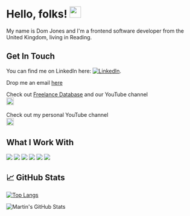 
# Hello, folks! <img src="https://raw.githubusercontent.com/MartinHeinz/MartinHeinz/master/wave.gif" width="30px">

My name is Dom Jones and I'm a frontend software developer from the United Kingdom, living in Reading. 


## Get In Touch
You can find me on LinkedIn here:  [![LinkedIn][3.2]][3].

Drop me an email [here](mailto:info@djonesav.uk)


Check out [Freelance Database](https://freelancedatabase.org) and our YouTube channel  
<a href="https://www.youtube.com/channel/UCfHd9wXlVe3xtr26l11wtsg"><img height="20" src="https://img.shields.io/youtube/channel/views/UCfHd9wXlVe3xtr26l11wtsg?style=social"></a>&nbsp;&nbsp;

Check out my personal YouTube channel                                                   
<a href="https://www.youtube.com/channel/UC-mvo7CbKZcOBTopwa_7SsQ"><img height="20" src="https://img.shields.io/youtube/channel/views/UC-mvo7CbKZcOBTopwa_7SsQ?style=social"></a>&nbsp;&nbsp;


## What I Work With
![](https://img.shields.io/badge/JavaScript-informational?style=flat&logo=javascript&logoColor=white&color=2bbc8a)
![](https://img.shields.io/badge/Csharp-informational?style=flat&logo=csharp&logoColor=white&color=2bbc8a)
![](https://img.shields.io/badge/HTML-informational?style=flat&logo=html5&logoColor=white&color=2bbc8a)
![](https://img.shields.io/badge/CSS-informational?style=flat&logo=css3&logoColor=white&color=2bbc8a)
![](https://img.shields.io/badge/Python-informational?style=flat&logo=python&logoColor=white&color=2bbc8a)
![](https://img.shields.io/badge/Azure-informational?style=flat&logo=MicrosoftAzure&logoColor=white&color=2bbc8a)


## &#x1f4c8; GitHub Stats

[![Top Langs](https://github-readme-stats.vercel.app/api/top-langs/?username=jonesd504&langs_count=8)]()

  <img align="center" src="https://github-readme-stats.vercel.app/api?username=jonesd504&show_icons=true&line_height=27&count_private=true&title_color=ffffff&text_color=c9cacc&icon_color=2bbc8a&bg_color=1d1f21" alt="Martin's GitHub Stats" />


<!-- links to social media icons -->

<!-- icons with padding -->

[1.1]: http://i.imgur.com/tXSoThF.png (twitter icon with padding)
[2.1]: http://i.imgur.com/0o48UoR.png (github icon with padding)

<!-- icons without padding -->

[1.2]: http://i.imgur.com/wWzX9uB.png (twitter icon without padding)
[2.2]: http://i.imgur.com/9I6NRUm.png (github icon without padding)
[3.2]: https://raw.githubusercontent.com/MartinHeinz/MartinHeinz/master/linkedin-3-16.png (LinkedIn icon without padding)


<!-- links to your social media accounts -->

[1]: https://twitter.com/Martin_Heinz_
[2]: https://github.com/MartinHeinz
[3]: https://www.linkedin.com/in/dominic-jones-7470b269/


<!-- Resources -->
<!-- Icons: https://simpleicons.org/ -->
<!-- GitHub Stats: https://github.com/anuraghazra/github-readme-stats -->
<!-- Emojis: https://emojipedia.org/emoji/ -->
<!-- HTML Emojis: https://www.fileformat.info/index.htm -->
<!-- Shields: https://shields.io/ -->
<!-- Awesome GitHub Profile README: https://github.com/abhisheknaiidu/awesome-github-profile-readme -->
